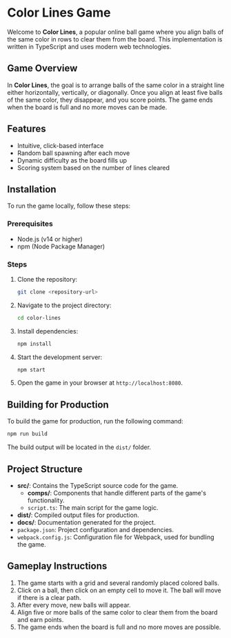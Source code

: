 # Color Lines Game

Welcome to **Color Lines**, a popular online ball game where you align balls of the same color in rows to clear them from the board. This implementation is written in TypeScript and uses modern web technologies.

## Game Overview

In **Color Lines**, the goal is to arrange balls of the same color in a straight line either horizontally, vertically, or diagonally. Once you align at least five balls of the same color, they disappear, and you score points. The game ends when the board is full and no more moves can be made.

## Features

- Intuitive, click-based interface
- Random ball spawning after each move
- Dynamic difficulty as the board fills up
- Scoring system based on the number of lines cleared

## Installation

To run the game locally, follow these steps:

### Prerequisites

- Node.js (v14 or higher)
- npm (Node Package Manager)

### Steps

1. Clone the repository:
   ```bash
   git clone <repository-url>
   ```

2. Navigate to the project directory:
   ```bash
   cd color-lines
   ```

3. Install dependencies:
   ```bash
   npm install
   ```

4. Start the development server:
   ```bash
   npm start
   ```

5. Open the game in your browser at `http://localhost:8080`.

## Building for Production

To build the game for production, run the following command:
```bash
npm run build
```
The build output will be located in the `dist/` folder.

## Project Structure

- **src/**: Contains the TypeScript source code for the game.
  - **comps/**: Components that handle different parts of the game's functionality.
  - `script.ts`: The main script for the game logic.
- **dist/**: Compiled output files for production.
- **docs/**: Documentation generated for the project.
- `package.json`: Project configuration and dependencies.
- `webpack.config.js`: Configuration file for Webpack, used for bundling the game.

## Gameplay Instructions

1. The game starts with a grid and several randomly placed colored balls.
2. Click on a ball, then click on an empty cell to move it. The ball will move if there is a clear path.
3. After every move, new balls will appear.
4. Align five or more balls of the same color to clear them from the board and earn points.
5. The game ends when the board is full and no more moves are possible.
